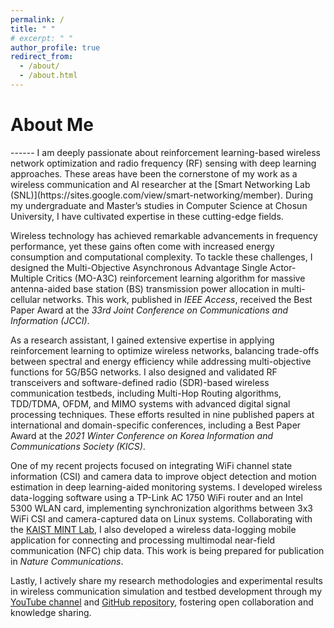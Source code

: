 ```yaml
---
permalink: /
title: " "
# excerpt: " "
author_profile: true
redirect_from: 
  - /about/
  - /about.html
---
```


<h1>About Me</h1>
------
I am deeply passionate about reinforcement learning-based wireless network optimization and radio frequency (RF) sensing with deep learning approaches. These areas have been the cornerstone of my work as a wireless communication and AI researcher at the [Smart Networking Lab (SNL)](https://sites.google.com/view/smart-networking/member). During my undergraduate and Master’s studies in Computer Science at Chosun University, I have cultivated expertise in these cutting-edge fields.

Wireless technology has achieved remarkable advancements in frequency performance, yet these gains often come with increased energy consumption and computational complexity. To tackle these challenges, I designed the Multi-Objective Asynchronous Advantage Single Actor-Multiple Critics (MO-A3C) reinforcement learning algorithm for massive antenna-aided base station (BS) transmission power allocation in multi-cellular networks. This work, published in _IEEE Access_, received the Best Paper Award at the _33rd Joint Conference on Communications and Information (JCCI)_.

As a research assistant, I gained extensive expertise in applying reinforcement learning to optimize wireless networks, balancing trade-offs between spectral and energy efficiency while addressing multi-objective functions for 5G/B5G networks. I also designed and validated RF transceivers and software-defined radio (SDR)-based wireless communication testbeds, including Multi-Hop Routing algorithms, TDD/TDMA, OFDM, and MIMO systems with advanced digital signal processing techniques. These efforts resulted in nine published papers at international and domain-specific conferences, including a Best Paper Award at the _2021 Winter Conference on Korea Information and Communications Society (KICS)_.

One of my recent projects focused on integrating WiFi channel state information (CSI) and camera data to improve object detection and motion estimation in deep learning-aided monitoring systems. I developed wireless data-logging software using a TP-Link AC 1750 WiFi router and an Intel 5300 WLAN card, implementing synchronization algorithms between 3x3 WiFi CSI and camera-captured data on Linux systems. Collaborating with the [KAIST MINT Lab](http://mintlab1.kaist.ac.kr/), I also developed a wireless data-logging mobile application for connecting and processing multimodal near-field communication (NFC) chip data. This work is being prepared for publication in _Nature Communications_.

Lastly, I actively share my research methodologies and experimental results in wireless communication simulation and testbed development through my [YouTube channel](https://www.youtube.com/channel/UCZI9JfPn_Nk6HVkl2aAj4xA) and [GitHub repository](https://github.com/FIVEYOUNGWOO), fostering open collaboration and knowledge sharing.
